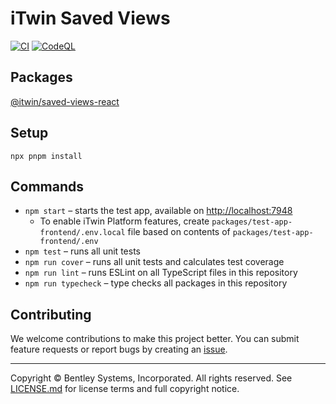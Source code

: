 # iTwin Saved Views

[![CI](https://github.com/iTwin/saved-views-react/actions/workflows/CI.yaml/badge.svg)](https://github.com/iTwin/saved-views-react/actions/workflows/CI.yaml) [![CodeQL](https://github.com/iTwin/saved-views-react/actions/workflows/codeql.yml/badge.svg)](https://github.com/iTwin/saved-views-react/actions/workflows/codeql.yml)

## Packages

[@itwin/saved-views-react](./packages/saved-views-react/)

## Setup

```shell
npx pnpm install
```

## Commands

* `npm start` – starts the test app, available on [http://localhost:7948](http://localhost:7948)
  * To enable iTwin Platform features, create `packages/test-app-frontend/.env.local` file based on contents of `packages/test-app-frontend/.env`
* `npm test` – runs all unit tests
* `npm run cover` – runs all unit tests and calculates test coverage
* `npm run lint` – runs ESLint on all TypeScript files in this repository
* `npm run typecheck` – type checks all packages in this repository

## Contributing

We welcome contributions to make this project better. You can submit feature requests or report bugs by creating an [issue](https://github.com/iTwin/saved-views/issues).

---

Copyright © Bentley Systems, Incorporated. All rights reserved. See [LICENSE.md](./LICENSE.md) for license terms and full copyright notice.

